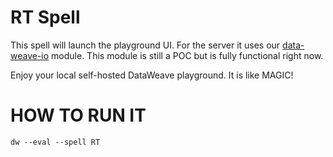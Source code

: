 # RT Spell
This spell will launch the playground UI. 
For the server it uses our [data-weave-io](https://github.com/mulesoft-labs/data-weave-io) module. This module is still a POC but is fully functional right now.

Enjoy your local self-hosted DataWeave playground. It is like MAGIC!


# HOW TO RUN IT

`dw --eval --spell RT`